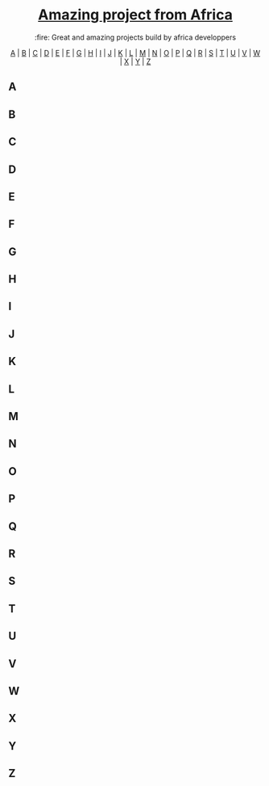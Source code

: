<h1 align="center">
  <a href="https://codingrank.dev/made-in-africa">
    Amazing project from Africa
  </a>
</h1>
<p align="center">:fire: Great and amazing projects build by africa developpers</p>

<p align="center" name="top">
  <a href="#A">A</a> | <a href="#B">B</a> | <a href="#C">C</a> | <a href="#D">D</a> | <a href="#E">E</a> | <a href="#F">F</a> | <a href="#G">G</a> | <a href="#H">H</a> | <a href="#I">I</a> | <a href="#J">J</a> | <a href="#K">K</a> | <a href="#L">L</a> | <a href="#M">M</a> | <a href="#N">N</a> | <a href="#O">O</a> | <a href="#P">P</a> | <a href="#Q">Q</a> | <a href="#R">R</a> | <a href="#S">S</a> | <a href="#T">T</a> | <a href="#U">U</a> | <a href="#V">V</a> | <a href="#W">W</a> | <a href="#X">X</a> | <a href="#Y">Y</a> | <a href="#Z">Z</a>
</p>

## <a name="A">A</a>
## <a name="B">B</a>
## <a name="C">C</a>
## <a name="D">D</a>
## <a name="E">E</a>
## <a name="F">F</a>
## <a name="G">G</a>
## <a name="H">H</a>
## <a name="I">I</a>
## <a name="J">J</a>
## <a name="K">K</a>
## <a name="L">L</a>
## <a name="M">M</a>
## <a name="N">N</a>
## <a name="O">O</a>
## <a name="P">P</a>
## <a name="Q">Q</a>
## <a name="R">R</a>
## <a name="S">S</a>
## <a name="T">T</a>
## <a name="U">U</a>
## <a name="V">V</a>
## <a name="W">W</a>
## <a name="X">X</a>
## <a name="Y">Y</a>
## <a name="Z">Z</a>